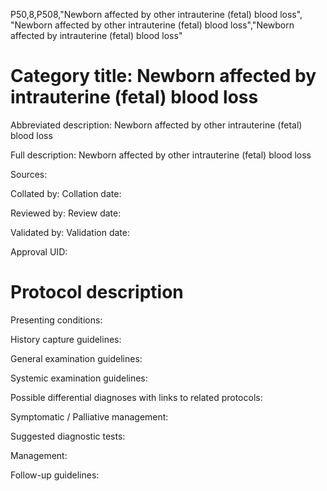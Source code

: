 P50,8,P508,"Newborn affected by other intrauterine (fetal) blood loss", "Newborn affected by other intrauterine (fetal) blood loss","Newborn affected by intrauterine (fetal) blood loss"
# Category title: Newborn affected by intrauterine (fetal) blood loss

Abbreviated description: Newborn affected by other intrauterine (fetal) blood loss

Full description: Newborn affected by other intrauterine (fetal) blood loss

Sources:

Collated by:
Collation date:

Reviewed by:
Review date:

Validated by:
Validation date:

Approval UID:

# Protocol description

Presenting conditions:

History capture guidelines:

General examination guidelines:

Systemic examination guidelines:

Possible differential diagnoses with links to related protocols:

Symptomatic / Palliative management:

Suggested diagnostic tests:

Management:

Follow-up guidelines:
